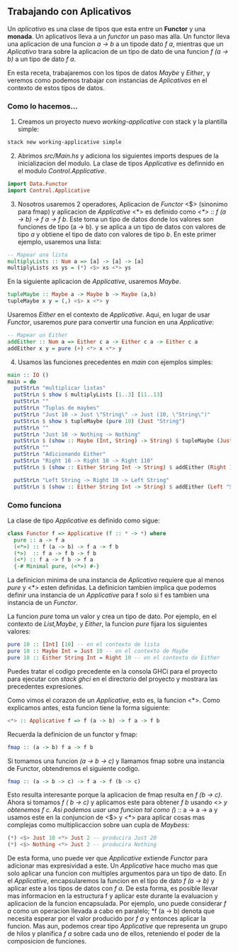 ## Trabajando con Aplicativos
Un *aplicativo* es una clase de tipos que esta entre un **Functor** y una **monada**. Un aplicativos lleva a un *functor* un paso mas alla. Un functor lleva una aplicacion de una funcion *a -> b* a un tipode dato *f a*, mientras que un *Aplicativo* trara sobre la aplicacion de un tipo de dato de una funcion *f (a -> b)* a un tipo de dato *f a*.

En esta receta, trabajaremos con  los tipos de datos *Maybe* y *Either*, y veremos como podemos trabajar con instancias de *Aplicativos* en el contexto de estos tipos de datos.

### Como lo hacemos...

1. Creamos un proyecto nuevo *working-applicative* con stack y la plantilla simple:
```bash
stack new working-applicative simple
```
2. Abrimos *src/Main.hs* y adiciona los siguientes imports despues de la inicializacion del modulo. La clase de tipos *Applicative* es definnido en el modulo *Control.Applicative*.
```hs
import Data.Functor
import Control.Applicative
```
3. Nosotros usaremos 2 operadores, Aplicacion de *Functor* <$> (sinonimo para fmap) y aplicacion de *Applicative* <\*> es definido como *<\*> :: f (a -> b) -> f a -> f b*. Este toma un tipo de datos donde los valores son funciones de tipo (a -> b). y se aplica a un tipo de datos con valores de tipo *a* y obtiene el tipo de dato con valores de tipo *b*. En este primer ejemplo, usaremos una lista:
```hs
-- Mapear una lista
multiplyLists :: Num a => [a] -> [a] -> [a]
multiplyLists xs ys = (*) <$> xs <*> ys
``` 
En la siguiente aplicacion de *Applicative*, usaremos *Maybe*.
```hs
tupleMaybe :: Maybe a -> Maybe b -> Maybe (a,b)
tupleMaybe x y = (,) <$> x <*> y
```
Usaremos *Either* en el contexto de *Applicative*. Aqui, en lugar de usar *Functor*, usaremos *pure* para convertir una funcion en una *Applicative*:
```hs
-- Mapear un Either
addEither :: Num a => Either c a -> Either c a -> Either c a
addEither x y = pure (+) <*> x <*> y
```
4. Usamos las funciones precedentes en *main* con ejemplos simples:
```hs
main :: IO ()
main = do
  putStrLn "multiplicar listas"
  putStrLn $ show $ multiplyLists [1..3] [11..13]
  putStrLn ""
  putStrLn "Tuplas de maybes"
  putStrLn "Just 10 -> Just \"String\" -> Just (10, \"String\")"
  putStrLn $ show $ tupleMaybe (pure 10) (Just "String")
  putStrLn ""
  putStrLn "Just 10 -> Nothing -> Nothing"
  putStrLn $ (show :: Maybe (Int, String) -> String) $ tupleMaybe (Just 10) Nothing
  putStrLn ""
  putStrLn "Adicionando Either"
  putStrLn "Right 10 -> Right 10 -> Right 110"
  putStrLn $ (show :: Either String Int -> String) $ addEither (Right 10) (Right 100)

  putStrLn "Left String -> Right 10 -> Left String"
  putStrLn $ (show :: Either String Int -> String) $ addEither (Left "String") (Right 10)
```
### Como funciona 
La clase de tipo *Applicative* es definido como sigue:
```hs
class Functor f => Applicative (f :: * -> *) where
  pure :: a -> f a
  (<*>) :: f (a -> b) -> f a -> f b
  (*>)  :: f a -> f b -> f b
  (<*) :: f a -> f b -> f a
  {-# Minimal pure, (<*>) #-}
```
La definicion minima de una instancia de *Aplicativo* requiere que al menos *pure* y <\*> esten definidas. La definicion tambien implica que podemos definir una instancia de un *Applicative* para f solo si f es tambien una instancia de un *Functor*.

La funcion *pure* toma un valor y crea un tipo de dato. Por ejemplo, en el contexto de *List,Maybe*, y *Either*, la funcion *pure* fijara los siguientes valores:
```hs
pure 10 :: [Int] [10] -- en el contexto de lista
pure 10 :: Maybe Int = Just 10 -- en el contexto de Maybe
pure 10 :: Either String Int = Right 10 -- en el contexto de Either
``` 
Puedes tratar el codigo precedente en la consola GHCi para el proyecto para ejecutar con *stack ghci* en el directorio del proyecto y mostrara las precedentes expresiones.

Como vimos el corazon de un *Applicative*, esto es, la funcion <*>. Como explicamos antes, esta funcion tiene la forma siguiente:
```hs
<*> :: Applicative f => f (a -> b) -> f a -> f b
```
Recuerda la definicion de un functor y fmap:
```hs
fmap :: (a -> b) f a -> f b
```
Si tomamos una funcion *(a -> b -> c)* y llamamos fmap sobre una instancia de Functor, obtendremos el siguiente codigo.
```hs
fmap :: (a -> b -> c) -> f a -> f (b -> c)
```
Esto resulta interesante porque la aplicacion de fmap resulta en *f (b -> c)*. Ahora si tomamos *f ( b -> c)* y aplicamos este para obtener *f b* usando <*> y obtenemos *f c*. Asi podemos usar una funcion tal como (*) :: a -> a -> a y usamos este en la conjuncion de <$> y <*> para aplicar cosas mas complejas como multiplicaccion sobre uan cupla de *Maybes*s:
```hs
(*) <$> Just 10 <*> Just 2 -- producira Just 20
(*) <$> Nothing <*> Just 2 -- producira Nothing
```
De esta forma, uno puede ver que *Applicative* extiende *Functor* para adicionar mas expresividad a este.
Un *Applicative* hace mucho mas que solo aplicar una funcion con multiples argumentos para un tipo de dato. En el *Applicative*, encapsularemos la funcion en el tipo de dato *f (a -> b)* y aplicar este a los tipos de datos con *f a*. De esta forma, es posible llevar mas informacion en la estructura f y aplicar este durante la evaluacion y aplicacion de la funcion encapsulada.
Por ejemplo, uno puede considerar *f a* como un operacion llevada a cabo en paralelo; *f (a -> b) denota que necesita esperar por el valor producido por *f a* y entonces aplicar la funcion. Mas aun, podemos crear tipo *Applicative* que representa un grupo de hilos y planifica *f a* sobre cada uno de ellos, reteniendo el poder de la composicion de funciones.

